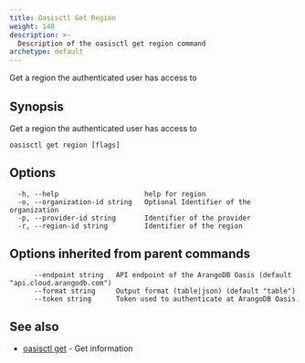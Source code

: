 ```yaml
---
title: Oasisctl Get Region
weight: 140
description: >-
  Description of the oasisctl get region command
archetype: default
---
```

Get a region the authenticated user has access to

## Synopsis

Get a region the authenticated user has access to

```
oasisctl get region [flags]
```

## Options

```
  -h, --help                     help for region
  -o, --organization-id string   Optional Identifier of the organization
  -p, --provider-id string       Identifier of the provider
  -r, --region-id string         Identifier of the region
```

## Options inherited from parent commands

```
      --endpoint string   API endpoint of the ArangoDB Oasis (default "api.cloud.arangodb.com")
      --format string     Output format (table|json) (default "table")
      --token string      Token used to authenticate at ArangoDB Oasis
```

## See also

* [oasisctl get](_index.md)	 - Get information

